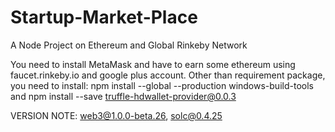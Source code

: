 # Startup-Market-Place
A Node Project on Ethereum and Global Rinkeby Network

You need to install MetaMask and have to earn some ethereum using faucet.rinkeby.io and google plus account.
Other than requirement package, you need to install:
npm install --global --production windows-build-tools 
and
npm install --save truffle-hdwallet-provider@0.0.3

VERSION NOTE: web3@1.0.0-beta.26, solc@0.4.25


